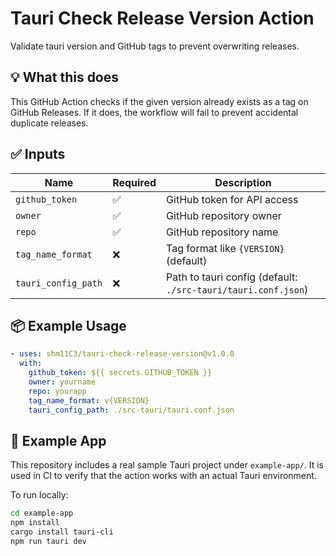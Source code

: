 # Tauri Check Release Version Action

Validate tauri version and GitHub tags to prevent overwriting releases.

## 💡 What this does

This GitHub Action checks if the given version already exists as a tag on GitHub Releases.
If it does, the workflow will fail to prevent accidental duplicate releases.

## ✅ Inputs

| Name                | Required | Description                                                   |
| ------------------- | -------- | ------------------------------------------------------------- |
| `github_token`      | ✅       | GitHub token for API access                                   |
| `owner`             | ✅       | GitHub repository owner                                       |
| `repo`              | ✅       | GitHub repository name                                        |
| `tag_name_format`   | ❌       | Tag format like `{VERSION}` (default)                         |
| `tauri_config_path` | ❌       | Path to tauri config (default: `./src-tauri/tauri.conf.json`) |

## 📦 Example Usage

```yaml
- uses: shm11C3/tauri-check-release-version@v1.0.0
  with:
    github_token: ${{ secrets.GITHUB_TOKEN }}
    owner: yourname
    repo: yourapp
    tag_name_format: v{VERSION}
    tauri_config_path: ./src-tauri/tauri.conf.json
```

## 🧪 Example App

This repository includes a real sample Tauri project under `example-app/`.
It is used in CI to verify that the action works with an actual Tauri environment.

To run locally:

```bash
cd example-app
npm install
cargo install tauri-cli
npm run tauri dev
```
